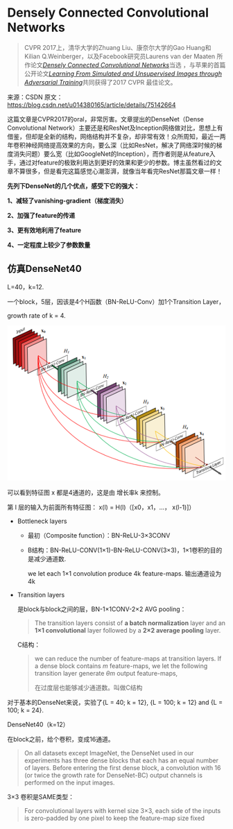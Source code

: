 # Densely Connected Convolutional Networks

> CVPR 2017上，清华大学的Zhuang Liu、康奈尔大学的Gao Huang和Kilian Q.Weinberger，以及Facebook研究员Laurens van der Maaten 所作论文[*Densely Connected Convolutional Networks*](https://arxiv.org/abs/1608.06993)当选 ，与苹果的首篇公开论文[*Learning From Simulated and Unsupervised Images through Adversarial Training*](https://arxiv.org/abs/1612.07828)共同获得了2017 CVPR 最佳论文。 

来源：CSDN 
原文：https://blog.csdn.net/u014380165/article/details/75142664 


这篇文章是CVPR2017的oral，非常厉害。文章提出的DenseNet（Dense Convolutional Network）主要还是和ResNet及Inception网络做对比，思想上有借鉴，但却是全新的结构，网络结构并不复杂，却非常有效！众所周知，最近一两年卷积神经网络提高效果的方向，要么深（比如ResNet，解决了网络深时候的梯度消失问题）要么宽（比如GoogleNet的Inception），而作者则是从feature入手，通过对feature的极致利用达到更好的效果和更少的参数。博主虽然看过的文章不算很多，但是看完这篇感觉心潮澎湃，就像当年看完ResNet那篇文章一样！



**先列下DenseNet的几个优点，感受下它的强大：** 

**1、减轻了vanishing-gradient（梯度消失）**  

**2、加强了feature的传递**  

**3、更有效地利用了feature**  

**4、一定程度上较少了参数数量**





## 仿真DenseNet40

L=40，k=12.

一个block，5层，因该是4个H函数（BN-ReLU-Conv）加1个Transition Layer，

growth rate of k = 4.

![densenet](assets/densenet.png)

可以看到特征图 x 都是4通道的，这是由 增长率k 来控制。

第 l 层的输入为前面所有特征图： x(l) = H(l)（[x0，x1，...， x(l-1)]）

+ Bottleneck layers 

  + 最初（Composite function）：BN-ReLU-3×3CONV

  + B结构：BN-ReLU-CONV(1×1)-BN-ReLU-CONV(3×3)，1×1卷积的目的是减少通道数.

    we let each 1×1 convolution produce 4k feature-maps.   输出通道设为 4k

+ Transition layers 

  是block与block之间的层，BN-1×1CONV-2×2 AVG pooling：

  > The transition layers  consist of **a batch normalization** layer and an **1×1 convolutional** layer followed by a **2×2 average pooling** layer.

  C结构：

  > we can reduce the number of feature-maps at transition layers.  If a dense block contains *m* feature-maps, we let the following transition layer generate *θm* output feature-maps,    
  >
  > 在过度层也能够减少通道数。叫做C结构

对于基本的DenseNet来说，实验了{L = 40; k = 12}, {L = 100; k = 12} and {L = 100; k = 24}. 

DenseNet40（k=12）

在block之前，给个卷积，变成16通道。

> On all datasets except ImageNet, the DenseNet used in our experiments has three dense blocks that each has an equal number of layers. Before entering the first dense block, a convolution with 16 (or twice the growth rate for DenseNet-BC) output channels is performed on the input images.  

3×3 卷积是SAME类型：

> For convolutional layers with kernel size 3×3, each side of the inputs is zero-padded by one pixel to keep the feature-map size fixed    